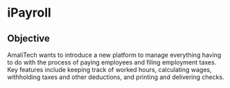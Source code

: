 # iPayroll

## Objective
AmaliTech wants to introduce a new platform to manage everything having to do with the 
process of paying employees and filing employment taxes. Key features include keeping 
track of worked hours, calculating wages, withholding taxes and other deductions, and 
printing and delivering checks.